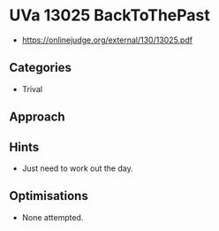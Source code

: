 # UVa 13025 BackToThePast

   * https://onlinejudge.org/external/130/13025.pdf

## Categories

   * Trival

## Approach

## Hints

   * Just need to work out the day.

## Optimisations

   * None attempted.
